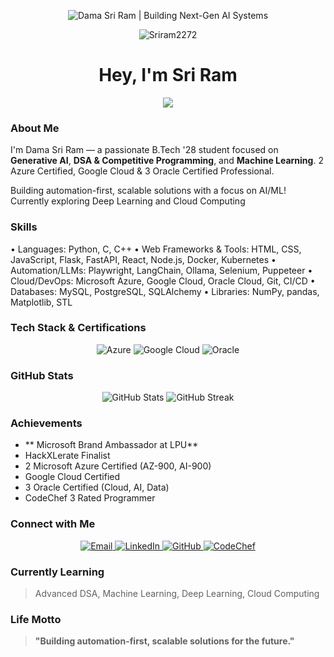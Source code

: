 ﻿<p align="center">
  <img src="https://readme-typing-svg.demolab.com?font=Fira+Code&duration=3000&pause=1000&color=FF6B6B&center=true&vCenter=true&width=600&height=60&lines=Dama+Sri+Ram+%7C+Building+Next-Gen+AI+Systems" alt="Dama Sri Ram | Building Next-Gen AI Systems" />
</p>

<p align="center">
  <img src="https://komarev.com/ghpvc/?username=Sriram2272&label=Profile+Views&color=0e75b6&style=flat" alt="Sriram2272" />
</p>

<h1 align="center">Hey, I'm Sri Ram </h1>

<p align="center">
  <img src="https://readme-typing-svg.demolab.com/?lines=B.Tech+'28+Student;Gen+AI+Enthusiast;DSA+%26+CP+Learner;ML+%26+DL+Aspirant&center=true&width=500&height=30&color=FF6B6B&size=22" />
</p>

### About Me
I'm Dama Sri Ram — a passionate B.Tech '28 student focused on **Generative AI**, **DSA & Competitive Programming**, and **Machine Learning**. 2 Azure Certified, Google Cloud & 3 Oracle Certified Professional.

 Building automation-first, scalable solutions with a focus on AI/ML!  
Currently exploring Deep Learning and Cloud Computing

###  Skills
• Languages: Python, C, C++
• Web Frameworks & Tools: HTML, CSS, JavaScript, Flask, FastAPI, React, Node.js, Docker, Kubernetes
• Automation/LLMs: Playwright, LangChain, Ollama, Selenium, Puppeteer
• Cloud/DevOps: Microsoft Azure, Google Cloud, Oracle Cloud, Git, CI/CD
• Databases: MySQL, PostgreSQL, SQLAlchemy
• Libraries: NumPy, pandas, Matplotlib, STL

###  Tech Stack & Certifications
<div align="center">
  <img src="https://img.shields.io/badge/Azure-2_Certified-0078D4?style=for-the-badge&logo=microsoft-azure&logoColor=white" alt="Azure" />
  <img src="https://img.shields.io/badge/Google_Cloud-Certified-4285F4?style=for-the-badge&logo=google-cloud&logoColor=white" alt="Google Cloud" />
  <img src="https://img.shields.io/badge/Oracle-3_Certified-F80000?style=for-the-badge&logo=oracle&logoColor=white" alt="Oracle" />
</div>

###  GitHub Stats
<div align="center">
  <img src="https://github-readme-stats.vercel.app/api?username=Sriram2272&show_icons=true&theme=radical&hide_border=true" alt="GitHub Stats" />
  <img src="https://github-readme-streak-stats.herokuapp.com/?user=Sriram2272&theme=radical&hide_border=true" alt="GitHub Streak" />
</div>

###  Achievements
- ** Microsoft Brand Ambassador at LPU**
-  HackXLerate Finalist
-  2 Microsoft Azure Certified (AZ-900, AI-900)
-  Google Cloud Certified
-  3 Oracle Certified (Cloud, AI, Data)
-  CodeChef 3 Rated Programmer

###  Connect with Me
<div align="center">
  <a href="mailto:sriramdama417@gmail.com">
    <img src="https://img.shields.io/badge/Email-D14836?style=for-the-badge&logo=gmail&logoColor=white" alt="Email" />
  </a>
  <a href="https://linkedin.com/in/dama-sri-ram-24a358322">
    <img src="https://img.shields.io/badge/LinkedIn-0077B5?style=for-the-badge&logo=linkedin&logoColor=white" alt="LinkedIn" />
  </a>
  <a href="https://github.com/Sriram2272">
    <img src="https://img.shields.io/badge/GitHub-181717?style=for-the-badge&logo=github&logoColor=white" alt="GitHub" />
  </a>
  <a href="https://www.codechef.com/users/sriram_2272">
    <img src="https://img.shields.io/badge/CodeChef-5B4638?style=for-the-badge&logo=codechef&logoColor=white" alt="CodeChef" />
  </a>
</div>

###  Currently Learning
> Advanced DSA, Machine Learning, Deep Learning, Cloud Computing

###  Life Motto
> **"Building automation-first, scalable solutions for the future."**
